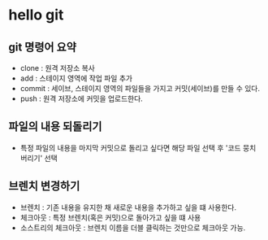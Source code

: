 # hello git

## git 명령어 요약

- clone : 원격 저장소 복사
- add : 스테이지 영역에 작업 파일 추가
- commit : 세이브, 스테이지 영역의 파일들을 가지고 커밋(세이브)를 만들 수 있다.
- push : 원격 저장소에 커밋을 업로드한다.

## 파일의 내용 되돌리기

- 특정 파일의 내용을 마지막 커밋으로 돌리고 싶다면 해당 파일 선택 후 '코드 뭉치 버리기' 선택

## 브렌치 변경하기

- 브렌치 : 기존 내용을 유지한 채 새로운 내용을 추가하고 싶을 떄 사용한다.
- 체크아웃 : 특정 브렌치(혹은 커밋)으로 돌아가고 싶을 떄 사용
- 소스트리의 체크아웃 : 브렌치 이름을 더블 클릭하는 것만으로 체크아웃 가능.
